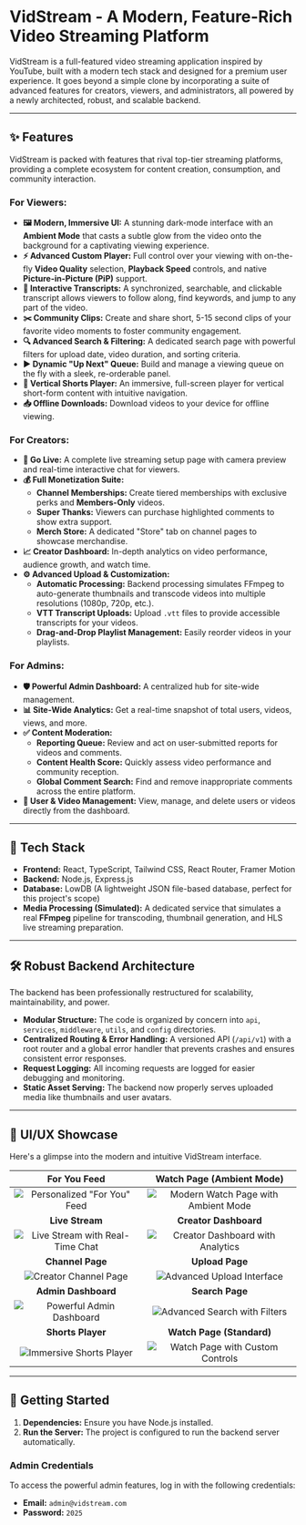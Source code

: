 # VidStream - A Modern, Feature-Rich Video Streaming Platform

VidStream is a full-featured video streaming application inspired by YouTube, built with a modern tech stack and designed for a premium user experience. It goes beyond a simple clone by incorporating a suite of advanced features for creators, viewers, and administrators, all powered by a newly architected, robust, and scalable backend.

---

## ✨ Features

VidStream is packed with features that rival top-tier streaming platforms, providing a complete ecosystem for content creation, consumption, and community interaction.

### For Viewers:
- **🖼️ Modern, Immersive UI:** A stunning dark-mode interface with an **Ambient Mode** that casts a subtle glow from the video onto the background for a captivating viewing experience.
- **⚡ Advanced Custom Player:** Full control over your viewing with on-the-fly **Video Quality** selection, **Playback Speed** controls, and native **Picture-in-Picture (PiP)** support.
- **📜 Interactive Transcripts:** A synchronized, searchable, and clickable transcript allows viewers to follow along, find keywords, and jump to any part of the video.
- **✂️ Community Clips:** Create and share short, 5-15 second clips of your favorite video moments to foster community engagement.
- **🔍 Advanced Search & Filtering:** A dedicated search page with powerful filters for upload date, video duration, and sorting criteria.
- **▶️ Dynamic "Up Next" Queue:** Build and manage a viewing queue on the fly with a sleek, re-orderable panel.
- **📱 Vertical Shorts Player:** An immersive, full-screen player for vertical short-form content with intuitive navigation.
- **📥 Offline Downloads:** Download videos to your device for offline viewing.

### For Creators:
- **🔴 Go Live:** A complete live streaming setup page with camera preview and real-time interactive chat for viewers.
- **💰 Full Monetization Suite:**
    - **Channel Memberships:** Create tiered memberships with exclusive perks and **Members-Only** videos.
    - **Super Thanks:** Viewers can purchase highlighted comments to show extra support.
    - **Merch Store:** A dedicated "Store" tab on channel pages to showcase merchandise.
- **📈 Creator Dashboard:** In-depth analytics on video performance, audience growth, and watch time.
- **⚙️ Advanced Upload & Customization:**
    - **Automatic Processing:** Backend processing simulates FFmpeg to auto-generate thumbnails and transcode videos into multiple resolutions (1080p, 720p, etc.).
    - **VTT Transcript Uploads:** Upload `.vtt` files to provide accessible transcripts for your videos.
    - **Drag-and-Drop Playlist Management:** Easily reorder videos in your playlists.

### For Admins:
- **🛡️ Powerful Admin Dashboard:** A centralized hub for site-wide management.
- **📊 Site-Wide Analytics:** Get a real-time snapshot of total users, videos, views, and more.
- **✅ Content Moderation:**
    - **Reporting Queue:** Review and act on user-submitted reports for videos and comments.
    - **Content Health Score:** Quickly assess video performance and community reception.
    - **Global Comment Search:** Find and remove inappropriate comments across the entire platform.
- **👥 User & Video Management:** View, manage, and delete users or videos directly from the dashboard.

---

## 🚀 Tech Stack

- **Frontend:** React, TypeScript, Tailwind CSS, React Router, Framer Motion
- **Backend:** Node.js, Express.js
- **Database:** LowDB (A lightweight JSON file-based database, perfect for this project's scope)
- **Media Processing (Simulated):** A dedicated service that simulates a real **FFmpeg** pipeline for transcoding, thumbnail generation, and HLS live streaming preparation.

---

## 🛠️ Robust Backend Architecture

The backend has been professionally restructured for scalability, maintainability, and power.

- **Modular Structure:** The code is organized by concern into `api`, `services`, `middleware`, `utils`, and `config` directories.
- **Centralized Routing & Error Handling:** A versioned API (`/api/v1`) with a root router and a global error handler that prevents crashes and ensures consistent error responses.
- **Request Logging:** All incoming requests are logged for easier debugging and monitoring.
- **Static Asset Serving:** The backend now properly serves uploaded media like thumbnails and user avatars.

---

## 🎨 UI/UX Showcase

Here's a glimpse into the modern and intuitive VidStream interface.

| For You Feed | Watch Page (Ambient Mode) |
| :---: | :---: |
| ![Personalized "For You" Feed](./docs/images/01-home-feed.png) | ![Modern Watch Page with Ambient Mode](./docs/images/03-ambient-mode.png) |
| **Live Stream** | **Creator Dashboard** |
| ![Live Stream with Real-Time Chat](./docs/images/04-live-stream.png) | ![Creator Dashboard with Analytics](./docs/images/07-creator-dashboard.png) |
| **Channel Page** | **Upload Page** |
| ![Creator Channel Page](./docs/images/06-channel-page.png) | ![Advanced Upload Interface](./docs/images/08-upload-page.png) |
| **Admin Dashboard** | **Search Page** |
| ![Powerful Admin Dashboard](./docs/images/09-admin-dashboard.png) | ![Advanced Search with Filters](./docs/images/10-search-results.png) |
| **Shorts Player** | **Watch Page (Standard)** |
| ![Immersive Shorts Player](./docs/images/05-shorts-player.png) | ![Watch Page with Custom Controls](./docs/images/02-watch-page.png) |


---

## 🚀 Getting Started

1.  **Dependencies:** Ensure you have Node.js installed.
2.  **Run the Server:** The project is configured to run the backend server automatically.

### Admin Credentials

To access the powerful admin features, log in with the following credentials:
-   **Email:** `admin@vidstream.com`
-   **Password:** `2025`
